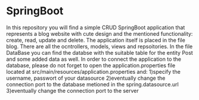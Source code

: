 # SpringBoot

In this repository you will find a simple CRUD SpringBoot application that represents a blog 
website with cute design and the mentioned functionality: create, read, update and delete.
The application itself is placed in the file blog. There are all the ocntrollers, models, views and repsoitories.
In the file DataBase you can find the databse with the suitable table for the entity Post and some added data as well.
In order to connect the application to the database, 
please do not forget to open the application.properties file located at src/main/resources/application.properties and:
1)specify the username, passwort of your datasource
2)eventually change the connection port to the database metioned in the spring.datasource.url
3)eventually change the connection port to the server

